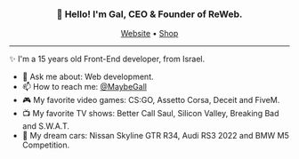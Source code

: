 
<h3 align="center">👋 Hello! I'm Gal, CEO & Founder of ReWeb.</h3>
<p align="center">
  <a href="https://maybegal.netlify.app/">Website</a> •
  <a href="https://galsohp.netlify.app/">Shop</a>
</p>

---
✨ I'm a 15 years old Front-End developer, from Israel.

- 💬 Ask me about: Web development.
- 📫 How to reach me: [@MaybeGall](https://twitter.com/MaybeGall)
- 🎮 My favorite video games: CS:GO, Assetto Corsa, Deceit and FiveM.
- 📺 My favorite TV shows: Better Call Saul, Silicon Valley, Breaking Bad and S.W.A.T.
- 🚗 My dream cars: Nissan Skyline GTR R34, Audi RS3 2022 and BMW M5 Competition.
